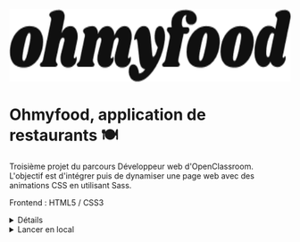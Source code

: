 <div align="center">
<img height="130px" width="auto" src="./images/logo.png">
</div>

# Ohmyfood, application de restaurants 🍽

Troisième projet du parcours Développeur web d'OpenClassroom. </br> 
L'objectif est d'intégrer puis de dynamiser une page web avec des animations CSS en utilisant Sass.

Frontend : HTML5 / CSS3

<details>
  <summary>Détails</summary>

  ### Objectifs

  - Reproduire une application à l'identique
  - Maitriser les animations en CSS
  - Rendre l'application responsive

  ### Animation CSS

  - Loading Spinner
  - Remplissage avec dégradé d'un élément
  - Apparition progressive
  - Animation de rotation et de superposition
  - Taille images

</details>

<details>
  <summary>Lancer en local</summary>

  ### Cloner le projet

  ```bash
    git clone https://github.com/Helenepagniez/Booki.git
  ```

  ### Installer les dépendances

  ```bash
    npm install
  ```

  ### Lancer l'application

  ```bash
    ng serve -o
  ```

</details>
